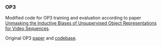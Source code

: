 ### OP3

Modified code for OP3 training and evaluation according to paper [Unmasking the Inductive Biases of Unsupervised Object Representations for Video Sequences](https://arxiv.org/abs/2006.07034).

Original OP3 [paper](https://arxiv.org/abs/1910.12827) and [codebase](https://github.com/jcoreyes/OP3).
